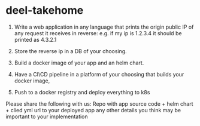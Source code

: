 # deel-takehome

1. Write a web application in any language that prints the
origin public IP of any request it receives in reverse:
e.g. if my ip is 1.2.3.4 it should be printed as 4.3.2.1

2.  Store the reverse ip in a DB of your choosing.

3. Build a docker image of your app and an helm chart. 
4. Have a CI\CD pipeline in a platform of your choosing that builds your docker image, 
5. Push to a docker registry and deploy everything to k8s 

Please share the following with us:
Repo with app source code + helm chart + clied
yml
url to your deployed app
any other details you think may be important to your implementation